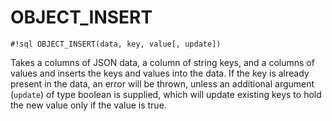 # OBJECT_INSERT

`#!sql OBJECT_INSERT(data, key, value[, update])`

Takes a columns of JSON data, a column of string keys, and a columns of
values and inserts the keys and values into the data. If the key is already
present in the data, an error will be thrown, unless an additional argument
(`update`) of type boolean is supplied, which will update existing keys to
hold the new value only if the value is true.
